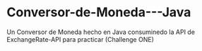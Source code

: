 # Conversor-de-Moneda---Java
Un Conversor de Moneda hecho en Java consuminedo la API de ExchangeRate-API para practicar (Challenge ONE)
